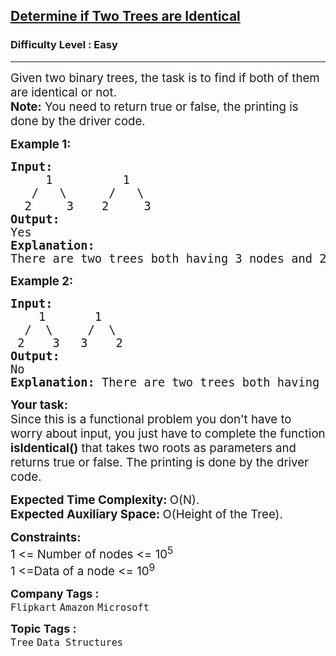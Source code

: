 <h2><a href="https://www.geeksforgeeks.org/problems/determine-if-two-trees-are-identical/1?page=2&difficulty=Basic,Easy&sortBy=submissions">Determine if Two Trees are Identical</a></h2><h3>Difficulty Level : Easy</h3><hr><div class="problems_problem_content__Xm_eO"><p><span style="font-size: 14pt;">Given two binary trees, the task is to find if both of them are identical or not.<br><strong>Note:</strong> You need to return true or false, the printing is done by the driver code.</span></p>
<p><span style="font-size: 14pt;"><strong>Example 1:</strong></span></p>
<pre><span style="font-size: 14pt;"><strong>Input:
</strong>     1          1
&nbsp;  /   \      /   \
&nbsp; 2     3    2     3
<strong>Output: <br></strong>Yes<strong>
Explanation: <br></strong>There are two trees both having 3 nodes and 2 edges, both trees are identical having the root as 1, left child of 1 is 2 and right child of 1 is 3.</span></pre>
<p><span style="font-size: 14pt;"><strong>Example 2:</strong></span></p>
<pre><span style="font-size: 14pt;"><strong>Input:
</strong>    1       1
&nbsp; /  \     /  \
&nbsp;2    3   3    2
<strong>Output: <br></strong>No<strong>
Explanation: </strong>There are two trees both having 3 nodes and 2 edges, but both trees are not identical.</span></pre>
<p><span style="font-size: 14pt;"><strong>Your task:</strong><br>Since this is a functional problem you don't have to worry about input, you just have to complete the function <strong>isIdentical()</strong> that takes two roots as parameters and returns true or false. The printing is done by the driver code.</span></p>
<p><span style="font-size: 14pt;"><strong>Expected Time Complexity: </strong>O(N).<br><strong>Expected Auxiliary Space:&nbsp;</strong>O(Height of the Tree).</span></p>
<p><span style="font-size: 14pt;"><strong>Constraints:</strong><br>1 &lt;= Number of nodes &lt;= 10<sup>5</sup><br>1 &lt;=Data of a node &lt;= 10<sup>9</sup></span></p></div><p><span style=font-size:18px><strong>Company Tags : </strong><br><code>Flipkart</code>&nbsp;<code>Amazon</code>&nbsp;<code>Microsoft</code>&nbsp;<br><p><span style=font-size:18px><strong>Topic Tags : </strong><br><code>Tree</code>&nbsp;<code>Data Structures</code>&nbsp;